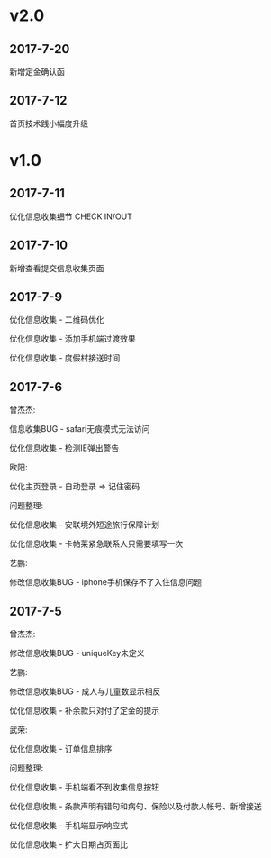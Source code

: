 # v2.0

## 2017-7-20
  新增定金确认函  


## 2017-7-12
  首页技术践小幅度升级  


# v1.0

## 2017-7-11
  优化信息收集细节 CHECK IN/OUT  


## 2017-7-10
  新增查看提交信息收集页面  

## 2017-7-9
  优化信息收集 - 二维码优化  

  优化信息收集 - 添加手机端过渡效果  

  优化信息收集 - 度假村接送时间  

## 2017-7-6
  曾杰杰:  

  信息收集BUG - safari无痕模式无法访问  

  优化信息收集 - 检测IE弹出警告  

  欧阳:  

  优化主页登录 - 自动登录 => 记住密码  

  问题整理:  

  优化信息收集 - 安联境外短途旅行保障计划  

  优化信息收集 - 卡帕莱紧急联系人只需要填写一次  

  艺鹏:  

  修改信息收集BUG - iphone手机保存不了入住信息问题  



## 2017-7-5
  曾杰杰:  

  修改信息收集BUG - uniqueKey未定义  

  艺鹏:  

  修改信息收集BUG - 成人与儿童数显示相反  

  优化信息收集 - 补余款只对付了定金的提示  

  武荣:  

  优化信息收集 - 订单信息排序  

  问题整理:  

  优化信息收集 - 手机端看不到收集信息按钮  

  优化信息收集 - 条款声明有错句和病句、保险以及付款人帐号、新增接送  

  优化信息收集 - 手机端显示响应式  

  优化信息收集 - 扩大日期占页面比  








